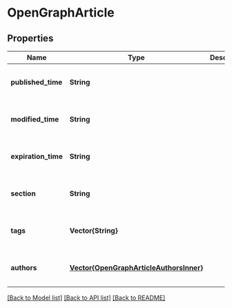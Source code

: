 # OpenGraphArticle


## Properties
Name | Type | Description | Notes
------------ | ------------- | ------------- | -------------
**published_time** | **String** |  | [optional] [default to nothing]
**modified_time** | **String** |  | [optional] [default to nothing]
**expiration_time** | **String** |  | [optional] [default to nothing]
**section** | **String** |  | [optional] [default to nothing]
**tags** | **Vector{String}** |  | [optional] [default to nothing]
**authors** | [**Vector{OpenGraphArticleAuthorsInner}**](OpenGraphArticleAuthorsInner.md) |  | [optional] [default to nothing]


[[Back to Model list]](../README.md#models) [[Back to API list]](../README.md#api-endpoints) [[Back to README]](../README.md)


